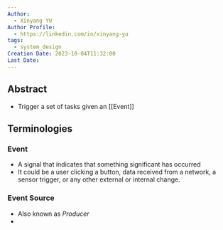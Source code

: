 ```yaml
---
Author:
  - Xinyang YU
Author Profile:
  - https://linkedin.com/in/xinyang-yu
tags:
  - system_design
Creation Date: 2023-10-04T11:32:00
Last Date:
---
```

## Abstract
- Trigger a set of tasks given an [[Event]]




## Terminologies
### Event
- A signal that indicates that something significant has occurred
- It could be a user clicking a button, data received from a network, a sensor trigger, or any other external or internal change.

### Event Source
- Also known as *Producer*
- 
